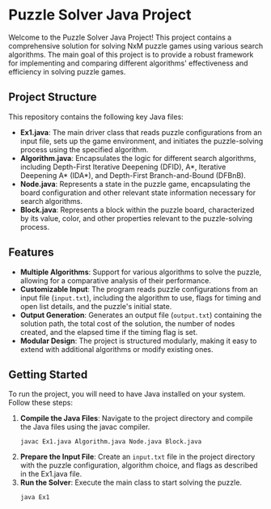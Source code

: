 # Puzzle Solver Java Project

Welcome to the Puzzle Solver Java Project! This project contains a comprehensive solution for solving NxM puzzle games using various search algorithms. The main goal of this project is to provide a robust framework for implementing and comparing different algorithms' effectiveness and efficiency in solving puzzle games.

## Project Structure

This repository contains the following key Java files:

- **Ex1.java**: The main driver class that reads puzzle configurations from an input file, sets up the game environment, and initiates the puzzle-solving process using the specified algorithm.
- **Algorithm.java**: Encapsulates the logic for different search algorithms, including Depth-First Iterative Deepening (DFID), A*, Iterative Deepening A* (IDA*), and Depth-First Branch-and-Bound (DFBnB).
- **Node.java**: Represents a state in the puzzle game, encapsulating the board configuration and other relevant state information necessary for search algorithms.
- **Block.java**: Represents a block within the puzzle board, characterized by its value, color, and other properties relevant to the puzzle-solving process.

## Features

- **Multiple Algorithms**: Support for various algorithms to solve the puzzle, allowing for a comparative analysis of their performance.
- **Customizable Input**: The program reads puzzle configurations from an input file (`input.txt`), including the algorithm to use, flags for timing and open list details, and the puzzle's initial state.
- **Output Generation**: Generates an output file (`output.txt`) containing the solution path, the total cost of the solution, the number of nodes created, and the elapsed time if the timing flag is set.
- **Modular Design**: The project is structured modularly, making it easy to extend with additional algorithms or modify existing ones.

## Getting Started

To run the project, you will need to have Java installed on your system. Follow these steps:

1. **Compile the Java Files**: Navigate to the project directory and compile the Java files using the javac compiler.
    ```
    javac Ex1.java Algorithm.java Node.java Block.java  
    ```
2. **Prepare the Input File**: Create an `input.txt` file in the project directory with the puzzle configuration, algorithm choice, and flags as described in the Ex1.java file.
3. **Run the Solver**: Execute the main class to start solving the puzzle.
   ```
   java Ex1
   ```


